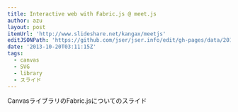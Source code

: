 ```yaml
---
title: Interactive web with Fabric.js @ meet.js
author: azu
layout: post
itemUrl: 'http://www.slideshare.net/kangax/meetjs'
editJSONPath: 'https://github.com/jser/jser.info/edit/gh-pages/data/2013/10/index.json'
date: '2013-10-20T03:11:15Z'
tags:
  - canvas
  - SVG
  - library
  - スライド
---
```

CanvasライブラリのFabric.jsについてのスライド

